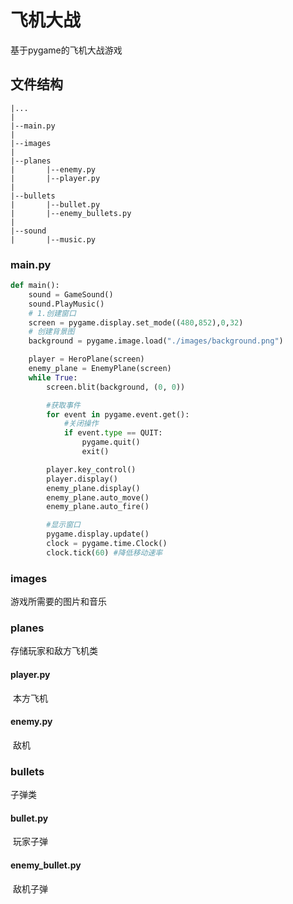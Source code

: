 #  飞机大战

基于pygame的飞机大战游戏

## 文件结构

```shell
|...
|
|--main.py
|
|--images
|
|--planes
|       |--enemy.py
|       |--player.py
|
|--bullets
|       |--bullet.py
|       |--enemy_bullets.py
|
|--sound
|       |--music.py
```

### main.py

```python
def main():
    sound = GameSound()
    sound.PlayMusic()
    # 1.创建窗口
    screen = pygame.display.set_mode((480,852),0,32)
    # 创建背景图
    background = pygame.image.load("./images/background.png")

    player = HeroPlane(screen)
    enemy_plane = EnemyPlane(screen)
    while True:
        screen.blit(background, (0, 0))

        #获取事件
        for event in pygame.event.get():
            #关闭操作
            if event.type == QUIT:
                pygame.quit()
                exit()

        player.key_control()
        player.display()
        enemy_plane.display()
        enemy_plane.auto_move()
        enemy_plane.auto_fire()

        #显示窗口
        pygame.display.update()
        clock = pygame.time.Clock()
        clock.tick(60) #降低移动速率
```



### images

游戏所需要的图片和音乐

### planes

存储玩家和敌方飞机类

####     player.py

​         本方飞机

####     enemy.py

​          敌机

### bullets

子弹类

####     bullet.py

​           玩家子弹   

####     enemy_bullet.py

​           敌机子弹

